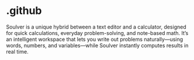 # .github
Soulver is a unique hybrid between a text editor and a calculator, designed for quick calculations, everyday problem-solving, and note-based math. It’s an intelligent workspace that lets you write out problems naturally—using words, numbers, and variables—while Soulver instantly computes results in real time.
